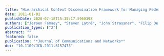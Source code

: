 ```yaml
---
title: "Hierarchical Context Dissemination Framework for Managing Federated Clouds"
date: 2011-01-01
publishDate: 2020-07-18T15:35:17.596039Z
authors: ["Jeroen Famaey", "Steven Latré", "John Strassner", "Filip De Turck"]
publication_types: ["2"]
abstract: ""
featured: false
publication: "*Journal of Communications and Networks*"
doi: "10.1109/JCN.2011.6157473"
---
```


